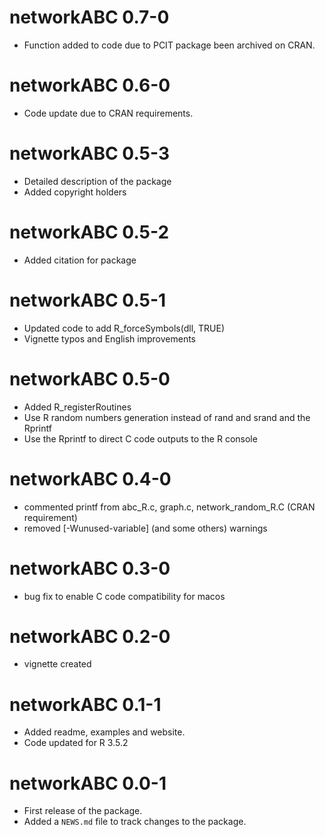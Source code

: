 # networkABC 0.7-0

* Function added to code due to PCIT package been archived on CRAN.

# networkABC 0.6-0

* Code update due to CRAN requirements.

# networkABC 0.5-3

* Detailed description of the package
* Added copyright holders

# networkABC 0.5-2

* Added citation for package

# networkABC 0.5-1

* Updated code to add R_forceSymbols(dll, TRUE)
* Vignette typos and English improvements

# networkABC 0.5-0

* Added R_registerRoutines
* Use R random numbers generation instead of rand and srand and the Rprintf
* Use the Rprintf to direct C code outputs to the R console

# networkABC 0.4-0

* commented printf from abc_R.c, graph.c, network_random_R.C (CRAN requirement)
* removed [-Wunused-variable] (and some others) warnings

# networkABC 0.3-0

* bug fix to enable C code compatibility for macos

# networkABC 0.2-0

* vignette created

# networkABC 0.1-1

* Added readme, examples and website.
* Code updated for R 3.5.2

# networkABC 0.0-1

* First release of the package.
* Added a `NEWS.md` file to track changes to the package.
